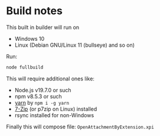 # Build notes

This built in builder will run on

- Windows 10
- Linux (Debian GNU/Linux 11 (bullseye) and so on)

Run:

```bat
node fullbuild
```

This will require additional ones like:

- Node.js v19.7.0 or such
- npm v8.5.3 or such
- [yarn](https://yarnpkg.com/) by `npm i -g yarn`
- [7-Zip](https://7-zip.org/) (or p7zip on Linux) installed
- rsync installed for non-Windows

Finally this will compose file: `OpenAttachmentByExtension.xpi`
